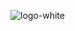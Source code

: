 ![logo-white](https://user-images.githubusercontent.com/46863241/222760127-5f50fa8b-27f1-4f52-ab7a-b44a71446240.png)
